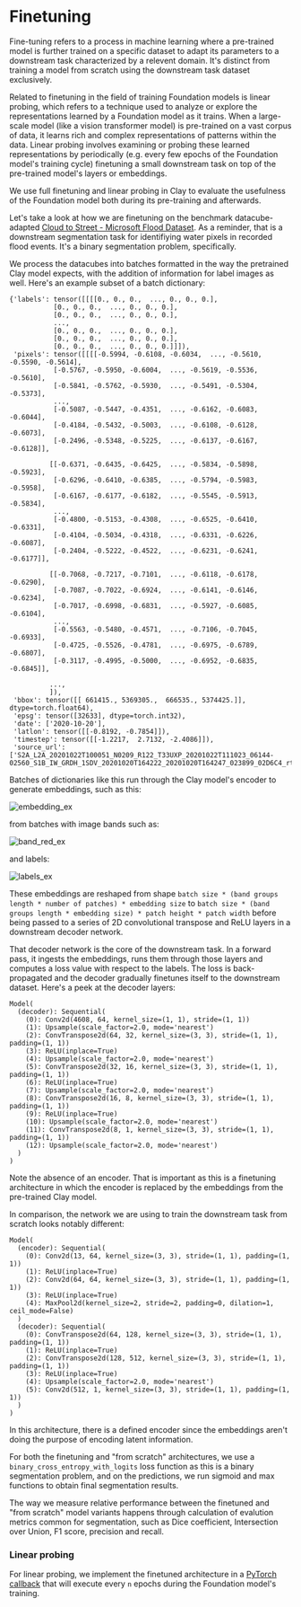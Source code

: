# Finetuning

Fine-tuning refers to a process in machine learning where a pre-trained model
is further trained on a specific dataset to adapt its parameters to a
downstream task characterized by a relevent domain. It's distinct from training
a model from scratch using the downstream task dataset exclusively.

Related to finetuning in the field of training Foundation models is linear
probing, which refers to a technique used to analyze or explore the
representations learned by a Foundation model as it trains. When a large-scale
model (like a vision transformer model) is pre-trained on a vast corpus of
data, it learns rich and complex representations of patterns within the data.
Linear probing involves examining or probing these learned representations by
periodically (e.g. every few epochs of the Foundation model's training cycle)
finetuning a small downstream task on top of the pre-trained model's layers or
embeddings.

We use full finetuning and linear probing in Clay to evaluate the usefulness of
the Foundation model both during its pre-training and afterwards.

Let's take a look at how we are finetuning on the benchmark datacube-adapted
[Cloud to Street - Microsoft Flood Dataset](https://beta.source.coop/repositories/c2sms/c2smsfloods).
As a reminder, that is a downstream
segmentation task for identifiying water pixels in recorded flood events. It's
a binary segmentation problem, specifically.

We process the datacubes into batches formatted in the way the pretrained Clay
model expects, with the addition of information for label images as well.
Here's an example subset of a batch dictionary:

```
{'labels': tensor([[[[0., 0., 0.,  ..., 0., 0., 0.],
           [0., 0., 0.,  ..., 0., 0., 0.],
           [0., 0., 0.,  ..., 0., 0., 0.],
           ...,
           [0., 0., 0.,  ..., 0., 0., 0.],
           [0., 0., 0.,  ..., 0., 0., 0.],
           [0., 0., 0.,  ..., 0., 0., 0.]]]),
 'pixels': tensor([[[[-0.5994, -0.6108, -0.6034,  ..., -0.5610, -0.5590, -0.5614],
           [-0.5767, -0.5950, -0.6004,  ..., -0.5619, -0.5536, -0.5610],
           [-0.5841, -0.5762, -0.5930,  ..., -0.5491, -0.5304, -0.5373],
           ...,
           [-0.5087, -0.5447, -0.4351,  ..., -0.6162, -0.6083, -0.6044],
           [-0.4184, -0.5432, -0.5003,  ..., -0.6108, -0.6128, -0.6073],
           [-0.2496, -0.5348, -0.5225,  ..., -0.6137, -0.6167, -0.6128]],

          [[-0.6371, -0.6435, -0.6425,  ..., -0.5834, -0.5898, -0.5923],
           [-0.6296, -0.6410, -0.6385,  ..., -0.5794, -0.5983, -0.5958],
           [-0.6167, -0.6177, -0.6182,  ..., -0.5545, -0.5913, -0.5834],
           ...,
           [-0.4800, -0.5153, -0.4308,  ..., -0.6525, -0.6410, -0.6331],
           [-0.4104, -0.5034, -0.4318,  ..., -0.6331, -0.6226, -0.6087],
           [-0.2404, -0.5222, -0.4522,  ..., -0.6231, -0.6241, -0.6177]],

          [[-0.7068, -0.7217, -0.7101,  ..., -0.6118, -0.6178, -0.6290],
           [-0.7087, -0.7022, -0.6924,  ..., -0.6141, -0.6146, -0.6234],
           [-0.7017, -0.6998, -0.6831,  ..., -0.5927, -0.6085, -0.6104],
           ...,
           [-0.5563, -0.5480, -0.4571,  ..., -0.7106, -0.7045, -0.6933],
           [-0.4725, -0.5526, -0.4781,  ..., -0.6975, -0.6789, -0.6807],
           [-0.3117, -0.4995, -0.5000,  ..., -0.6952, -0.6835, -0.6845]],

          ...,
          ]),
 'bbox': tensor([[ 661415., 5369305.,  666535., 5374425.]], dtype=torch.float64),
 'epsg': tensor([32633], dtype=torch.int32),
 'date': ['2020-10-20'],
 'latlon': tensor([[-0.8192, -0.7854]]),
 'timestep': tensor([[-1.2217,  2.7132, -2.4086]]),
 'source_url': ['S2A_L2A_20201022T100051_N0209_R122_T33UXP_20201022T111023_06144-02560_S1B_IW_GRDH_1SDV_20201020T164222_20201020T164247_023899_02D6C4_rtc']}
```

Batches of dictionaries like this run through the Clay model's encoder to
generate embeddings, such as this:

![embedding_ex](https://github.com/Clay-foundation/model/assets/23487320/375c9e83-d539-4730-b923-3b0b61ea689c)

from batches with image bands such as:

![band_red_ex](https://github.com/Clay-foundation/model/assets/23487320/0c254dbf-9589-4fbf-ab32-e3774fbd2f1a)

and labels:

![labels_ex](https://github.com/Clay-foundation/model/assets/23487320/a92eb8e7-9268-46e5-a254-132205cbc498)

These embeddings are reshaped from shape
`batch size * (band groups length * number of patches) * embedding size` to
`batch size * (band groups length * embedding size) * patch height * patch width`
before being passed to a series of 2D convolutional transpose and ReLU layers
in a downstream decoder network.

That decoder network is the core of the downstream task. In a forward pass, it
ingests the embeddings, runs them through those layers and computes a loss
value with respect to the labels. The loss is back-propagated and the decoder
gradually finetunes itself to the downstream dataset. Here's a peek at the
decoder layers:

```
Model(
  (decoder): Sequential(
    (0): Conv2d(4608, 64, kernel_size=(1, 1), stride=(1, 1))
    (1): Upsample(scale_factor=2.0, mode='nearest')
    (2): ConvTranspose2d(64, 32, kernel_size=(3, 3), stride=(1, 1), padding=(1, 1))
    (3): ReLU(inplace=True)
    (4): Upsample(scale_factor=2.0, mode='nearest')
    (5): ConvTranspose2d(32, 16, kernel_size=(3, 3), stride=(1, 1), padding=(1, 1))
    (6): ReLU(inplace=True)
    (7): Upsample(scale_factor=2.0, mode='nearest')
    (8): ConvTranspose2d(16, 8, kernel_size=(3, 3), stride=(1, 1), padding=(1, 1))
    (9): ReLU(inplace=True)
    (10): Upsample(scale_factor=2.0, mode='nearest')
    (11): ConvTranspose2d(8, 1, kernel_size=(3, 3), stride=(1, 1), padding=(1, 1))
    (12): Upsample(scale_factor=2.0, mode='nearest')
  )
)
```

Note the absence of an encoder. That is important as this is a finetuning
architecture in which the encoder is replaced by the embeddings from the
pre-trained Clay model.

In comparison, the network we are using to train the downstream task from
scratch looks notably different:

```
Model(
  (encoder): Sequential(
    (0): Conv2d(13, 64, kernel_size=(3, 3), stride=(1, 1), padding=(1, 1))
    (1): ReLU(inplace=True)
    (2): Conv2d(64, 64, kernel_size=(3, 3), stride=(1, 1), padding=(1, 1))
    (3): ReLU(inplace=True)
    (4): MaxPool2d(kernel_size=2, stride=2, padding=0, dilation=1, ceil_mode=False)
  )
  (decoder): Sequential(
    (0): ConvTranspose2d(64, 128, kernel_size=(3, 3), stride=(1, 1), padding=(1, 1))
    (1): ReLU(inplace=True)
    (2): ConvTranspose2d(128, 512, kernel_size=(3, 3), stride=(1, 1), padding=(1, 1))
    (3): ReLU(inplace=True)
    (4): Upsample(scale_factor=2.0, mode='nearest')
    (5): Conv2d(512, 1, kernel_size=(3, 3), stride=(1, 1), padding=(1, 1))
  )
)
```
In this architecture, there is a defined encoder since the embeddings aren't
doing the purpose of encoding latent information.

For both the finetuning and "from scratch" architectures, we use a
`binary_cross_entropy_with_logits` loss function as this is a binary
segmentation problem, and on the predictions, we run sigmoid and max functions
to obtain final segmentation results.

The way we measure relative performance between the finetuned and
"from scratch" model variants happens through calculation of evalution metrics
common for segmentation, such as Dice coefficient, Intersection over Union, F1
score, precision and recall.

### Linear probing

For linear probing, we implement the finetuned architecture in a
[PyTorch callback](https://lightning.ai/docs/pytorch/stable/extensions/callbacks.html)
that will execute every `n` epochs during the Foundation model's training.
